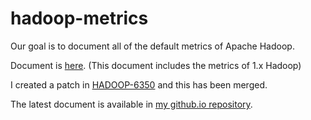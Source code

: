 hadoop-metrics
==============

Our goal is to document all of the default metrics of Apache Hadoop.

Document is [here](https://github.com/aajisaka/hadoop-metrics/wiki). (This document includes the metrics of 1.x Hadoop)

I created a patch in [HADOOP-6350](https://issues.apache.org/jira/browse/HADOOP-6350) and this has been merged.

The latest document is available in [my github.io repository](http://aajisaka.github.io/hadoop-project/hadoop-project-dist/hadoop-common/Metrics.html).
